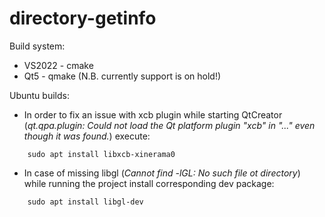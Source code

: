 ﻿# directory-getinfo

Build system:
* VS2022 - cmake
* Qt5 - qmake (N.B. currently support is on hold!)

Ubuntu builds:
* In order to fix an issue with xcb plugin while starting QtCreator (_qt.qpa.plugin: Could not load the Qt platform plugin "xcb" in "..." even though it was found._) execute:
```
	sudo apt install libxcb-xinerama0
```
* In case of missing libgl (_Cannot find -lGL: No such file ot directory_) while running the project install corresponding dev package:
```
	sudo apt install libgl-dev
```

